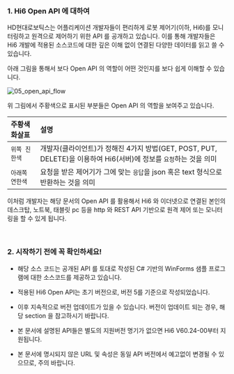 ### 1. Hi6 Open API 에 대하여

HD현대로보틱스는 어플리케이션 개발자들이 편리하게 로봇 제어기(이하, Hi6)를 모니터링하고 원격으로 제어하기 위한 API 를 공개하고 있습니다. 이를 통해 개발자들은 Hi6 개발에 적용된 소스코드에 대한 깊은 이해 없이 연결된 다양한 데이터를 읽고 쓸 수 있습니다.  

아래 그림을 통해서 보다 Open API 의 역할이 어떤 것인지를 보다 쉽게 이해할 수 있습니다.

![05_open_api_flow](https://github.com/hyundai-robotics/OpenAPI/assets/48194000/9e9dcc53-1ee5-4ba1-b709-628c46fe37f1)

위 그림에서 주황색으로 표시된 부분들은 Open API 의 역할을 보여주고 있습니다.  

|주황색 화살표|설명|
|:---|:---|
|`위쪽 진한색` |개발자(클라이언트)가 정해진 4가지 방법(GET, POST, PUT, DELETE)을 이용하여 Hi6(서버)에 정보를 `요청`하는 것을 의미|
|`아래쪽 연한색` |요청을 받은 제어기가 그에 맞는 `응답`을 json 혹은 text 형식으로 반환하는 것을 의미|

이처럼 개발자는 해당 문서의 Open API 를 활용해서 Hi6 와 이더넷으로 연결된 본인의 데스크탑, 노트북, 태블릿 pc 등을 http 와 REST API 기반으로 원격 제어 또는 모니터링을 할 수 있게 됩니다.


<br>


### 2. 시작하기 전에 꼭 확인하세요!

* 해당 소스 코드는 공개된 API 를 토대로 작성된 C# 기반의 WinForms 샘플 프로그램에 대한 소스코드를 제공하고 있습니다.<br>

* 적용된 Hi6 Open API는 초기 버전으로, 버전 5를 기준으로 작성되었습니다.

* 이후 지속적으로 버전 업데이트가 있을 수 있습니다. 버전이 업데이트 되는 경우, 해당 section 을 참고하시기 바랍니다.

* 본 문서에 설명된 API들은 별도의 지원버전 명기가 없으면 Hi6 V60.24-00부터 지원됩니다.

* 본 문서에 명시되지 않은 URL 및 속성은 동일 API 버전에서 예고없이 변경될 수 있으므로, 주의 바랍니다.
